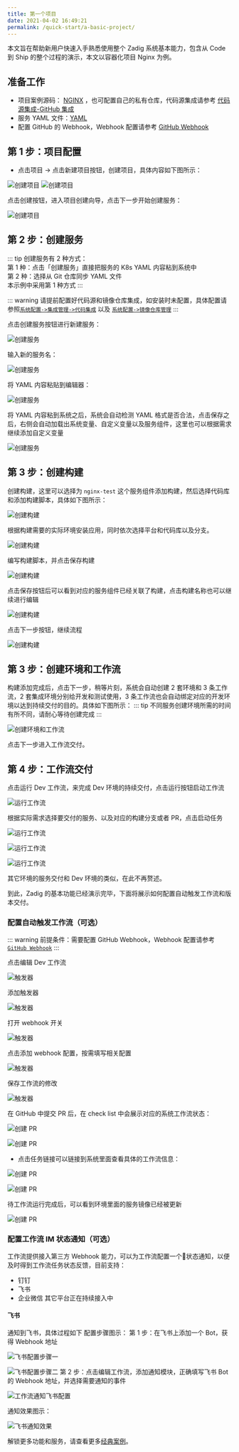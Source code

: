 ```yaml
---
title: 第一个项目
date: 2021-04-02 16:49:21
permalink: /quick-start/a-basic-project/
---
```


本文旨在帮助新用户快速入手熟悉使用整个 Zadig 系统基本能力，包含从 Code 到 Ship 的整个过程的演示，本文以容器化项目 Nginx 为例。

## 准备工作

- 项目案例源码： [NGINX](https://github.com/koderover/Zadig/tree/main/examples/nginx) ，也可配置自己的私有仓库，代码源集成请参考 [代码源集成-GitHub 集成](/settings/codehost/#github-集成)
- 服务 YAML 文件：[YAML](https://github.com/koderover/Zadig/tree/main/examples/nginx/yaml)
- 配置 GitHub 的 Webhook，Webhook 配置请参考 [GitHub Webhook](/settings/webhook-config/#github-webhook-配置)


## 第 1 步：项目配置

- 点击项目 -> 点击新建项目按钮，创建项目，具体内容如下图所示：

![创建项目](./_images/basic_project_create_project.png "创建项目")
![创建项目](./_images/basic_project_create_project_1.png "创建项目")

点击创建按钮，进入项目创建向导，点击下一步开始创建服务：

![创建项目](./_images/basic_project_create_project_2.png "创建项目成功提示")

## 第 2 步：创建服务

::: tip
创建服务有 2 种方式：<br>
第 1 种：点击「创建服务」直接把服务的 K8s YAML 内容粘到系统中 <br>
第 2 种：选择从 Git 仓库同步 YAML 文件 <br>
本示例中采用第 1 种方式
:::

::: warning
请提前配置好代码源和镜像仓库集成，如安装时未配置，具体配置请参照[`系统配置->集成管理->代码集成`](/settings/codehost/) 以及 [`系统配置->镜像仓库管理`](/settings/image-registry/)
:::

点击创建服务按钮进行新建服务：

![创建服务](./_images/basic_project_create_project_3.png "创建服务")

输入新的服务名：

![创建服务](./_images/basic_project_create_project_4.png "创建服务")

将 YAML 内容粘贴到编辑器：

![创建服务](./_images/basic_project_create_project_5.png "创建服务")

将 YAML 内容粘到系统之后，系统会自动检测 YAML 格式是否合法，点击保存之后，右侧会自动加载出系统变量、自定义变量以及服务组件，这里也可以根据需求继续添加自定义变量

![创建服务](./_images/basic_project_create_project_6.png "创建服务")

## 第 3 步：创建构建

创建构建，这里可以选择为 `nginx-test` 这个服务组件添加构建，然后选择代码库和添加构建脚本，具体如下图所示：

![创建构建](./_images/basic_project_create_build.png "创建构建")

根据构建需要的实际环境安装应用，同时依次选择平台和代码库以及分支。

![创建构建](./_images/basic_project_create_build_1.png "创建构建")

编写构建脚本，并点击保存构建

![创建构建](./_images/basic_project_create_build_2.png "创建构建")

点击保存按钮后可以看到对应的服务组件已经关联了构建，点击构建名称也可以继续进行编辑

![创建构建](./_images/basic_project_create_build_3.png "创建构建")

点击下一步按钮，继续流程

![创建构建](./_images/basic_project_create_build_4.png "创建构建")
## 第 3 步：创建环境和工作流

构建添加完成后，点击下一步，稍等片刻，系统会自动创建 2 套环境和 3 条工作流，2 套集成环境分别给开发和测试使用，3 条工作流也会自动绑定对应的开发环境以达到持续交付的目的。具体如下图所示：
::: tip
不同服务创建环境所需的时间有所不同，请耐心等待创建完成
:::

![创建环境和工作流](./_images/basic_project_create_env_1.png "创建环境和工作流")

点击下一步进入工作流交付。
## 第 4 步：工作流交付

点击运行 Dev 工作流，来完成 Dev 环境的持续交付，点击运行按钮启动工作流

![运行工作流](./_images/basic_project_pipeline_run.png "运行工作流")

根据实际需求选择要交付的服务、以及对应的构建分支或者 PR，点击启动任务

![运行工作流](./_images/basic_project_pipeline_run_1.png "运行工作流")

![运行工作流](./_images/basic_project_pipeline_run_2.png "运行工作流")

![运行工作流](./_images/basic_project_pipeline_run_3.png "运行工作流")

其它环境的服务交付和 Dev 环境的类似，在此不再赘述。

到此，Zadig 的基本功能已经演示完毕，下面将展示如何配置自动触发工作流和版本交付。

### 配置自动触发工作流（可选）
::: warning
前提条件：需要配置 GitHub Webhook，Webhook 配置请参考 [`GitHub Webhook`](/settings/webhook-config/#github-webhook-配置)
:::

点击编辑 Dev 工作流

![触发器](./_images/basic_project_create_webhook.png "触发器")

添加触发器

![触发器](./_images/basic_project_create_webhook_1.png "触发器")

打开 webhook 开关

![触发器](./_images/basic_project_create_webhook_2.png "触发器")

点击添加 webhook 配置，按需填写相关配置

![触发器](./_images/basic_project_create_webhook_3.png "触发器")

保存工作流的修改

![触发器](./_images/basic_project_create_webhook_4.png "触发器")


在 GitHub 中提交 PR 后，在 check list 中会展示对应的系统工作流状态：

![创建 PR](./_images/basic_project_create_pr.png "创建 PR")

![创建 PR](./_images/basic_project_create_pr_0.png "创建 PR")

- 点击任务链接可以链接到系统里面查看具体的工作流信息：

![创建 PR](./_images/basic_project_create_pr_1.png "创建 PR")

![创建 PR](./_images/basic_project_create_pr_2.png "创建 PR")

待工作流运行完成后，可以看到环境里面的服务镜像已经被更新

![创建 PR](./_images/basic_project_create_pr_3.png "创建 PR")

### 配置工作流 IM 状态通知（可选）

工作流提供接入第三方 Webhook 能力，可以为工作流配置一个状态通知，以便及时得到工作流任务状态反馈，目前支持：
- 钉钉
- 飞书
- 企业微信
其它平台正在持续接入中

#### 飞书

通知到飞书，具体过程如下
配置步骤图示：
第 1 步：在飞书上添加一个 Bot，获得 Webhook 地址

![飞书配置步骤一](./_images/basic_project_lark_add_bot.png)

![飞书配置步骤二](./_images/basic_project_lark_edit_bot.png)
第 2 步：点击编辑工作流，添加通知模块，正确填写飞书 Bot 的 Webhook 地址，并选择需要通知的事件

![工作流通知飞书配置](./_images/basic_project_workflow_feishu_config.png)

通知效果图示：

![飞书通知效果](./_images/basic_project_lark_webhook_notification.png)

解锁更多功能和服务，请查看更多[经典案例](/examples/voting)。

